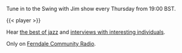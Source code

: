 Tune in to the Swing with Jim show every Thursday from 19:00 BST.

{{< player >}}

Hear [the best of jazz](/swingwithjim/) and [interviews with interesting individuals](/jibberjabberwithjim/).

Only on [Ferndale Community Radio](https://www.fcradio.co.uk/).
